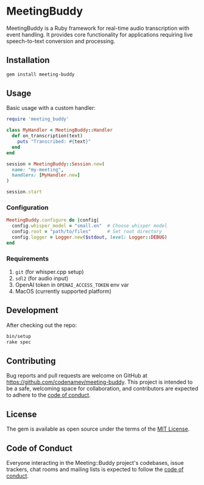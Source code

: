 # MeetingBuddy

MeetingBuddy is a Ruby framework for real-time audio transcription with event handling. It provides core functionality for applications requiring live speech-to-text conversion and processing.

## Installation

```bash
gem install meeting-buddy
```

## Usage

Basic usage with a custom handler:

```ruby
require 'meeting_buddy'

class MyHandler < MeetingBuddy::Handler
  def on_transcription(text)
    puts "Transcribed: #{text}"
  end
end

session = MeetingBuddy::Session.new(
  name: "my-meeting",
  handlers: [MyHandler.new]
)

session.start
```

### Configuration

```ruby
MeetingBuddy.configure do |config|
  config.whisper_model = "small.en"  # Choose whisper model
  config.root = "path/to/files"      # Set root directory
  config.logger = Logger.new($stdout, level: Logger::DEBUG)
end
```

### Requirements

1. `git` (for whisper.cpp setup)
2. `sdl2` (for audio input)
3. OpenAI token in `OPENAI_ACCESS_TOKEN` env var
4. MacOS (currently supported platform)

## Development

After checking out the repo:

```bash
bin/setup
rake spec
```

## Contributing

Bug reports and pull requests are welcome on GitHub at https://github.com/codenamev/meeting-buddy. This project is intended to be a safe, welcoming space for collaboration, and contributors are expected to adhere to the [code of conduct](https://github.com/codenamev/meeting-buddy/blob/main/CODE_OF_CONDUCT.md).

## License

The gem is available as open source under the terms of the [MIT License](https://opensource.org/licenses/MIT).

## Code of Conduct

Everyone interacting in the Meeting::Buddy project's codebases, issue trackers, chat rooms and mailing lists is expected to follow the [code of conduct](https://github.com/codenamev/meeting-buddy/blob/main/CODE_OF_CONDUCT.md).
